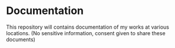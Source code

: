 # Documentation
This repository will contains documentation of my works at various locations. (No sensitive information, consent given to share these documents)
